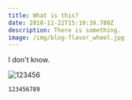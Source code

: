 ```yaml
---
title: What is this?
date: 2018-11-22T15:10:39.780Z
description: There is something.
image: /img/blog-flavor_wheel.jpg
---
```

I don't know.

![123456](/img/d33689afbf17b0a681aec8017e3472528542cf4f.jpg)

```
123456789
```
